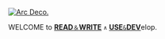 [![Arc Deco.](https://github.com/Kyriosity/read-write/blob/main/README+/_rsc/_img/AIfree.jpg)](https://github.com/Kyriosity/read-write/blob/main/README+/pencraft/README+/opuses/freestyle/AI-2020s.md) 

WELCOME to [**READ**`＆`**WRITE**](https://github.com/Kyriosity/read-write) `∧` [**USE**`&`**DEV**](https://github.com/Kyriosity/use-dev)elop.
